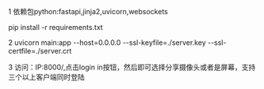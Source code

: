 1 依赖包python:fastapi,jinja2,uvicorn,websockets


   pip install -r requirements.txt


2 uvicorn main:app --host=0.0.0.0 --ssl-keyfile=./server.key --ssl-certfile=./server.crt


3 访问：IP:8000/,点击login in按钮，然后即可选择分享摄像头或者是屏幕，支持三个以上客户端同时登陆



